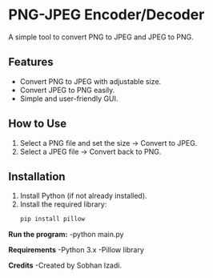 # PNG-JPEG Encoder/Decoder

A simple tool to convert PNG to JPEG and JPEG to PNG.

## Features
- Convert PNG to JPEG with adjustable size.
- Convert JPEG to PNG easily.
- Simple and user-friendly GUI.

## How to Use
1. Select a PNG file and set the size → Convert to JPEG.
2. Select a JPEG file → Convert back to PNG.

## Installation  
1. Install Python (if not already installed).  
2. Install the required library:  
   ```sh
   pip install pillow


**Run the program:**
-python main.py


**Requirements**
-Python 3.x
-Pillow library


**Credits**
-Created by Sobhan Izadi.
